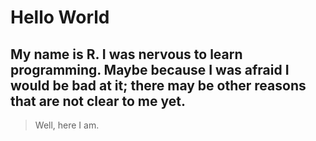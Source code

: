# Hello World
## My name is R. I was nervous to learn programming. Maybe because I was afraid I would be bad at it; there may be other reasons that are not clear to me yet. 

> Well, here I am.

